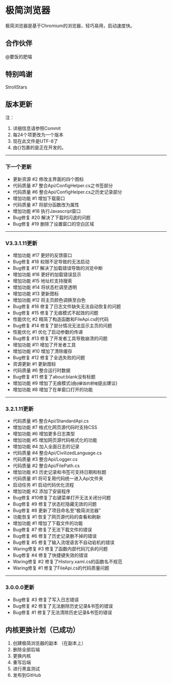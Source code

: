 # 极简浏览器
极简浏览器是基于Chromium的浏览器，轻巧易用，启动速度快。

## 合作伙伴

@要饭的肥喵

## 特别鸣谢

StrollStars

## 版本更新

注：
1. 详细信息请参照Commit
2. 每24个项更改为一个版本
3. 现在此文件是UTF-8了
4. 由{}包裹的是正在开发的。
-----
### 下一个更新
+ 更新资源 #2 修改主界面的四个图标
+ 代码质量 #7 整合Api/ConfigHelper.cs之书签部分
+ 代码质量 #6 整合Api/ConfigHelper.cs之历史记录部分
+ 增加功能 #1 增加下载窗口
+ 代码质量 #7 将部分函数改为属性
+ 增加功能 #18 执行Javascript窗口
+ Bug修复 #20 解决了下载时闪退的问题
+ Bug修复 #19 删除了设置窗口的空白区域
-----
### V3.3.1.11更新
+ 增加功能 #17 更好的反馈窗口
+ Bug修复 #18 权限不足导致的无法启动
+ Bug修复 #17 解决了加载错误导致的浏览中断
+ 增加功能 #16 更好的加载错误显示
+ 增加功能 #15 地址栏支持搜索
+ 增加功能 #14 将状态栏调至透明
+ 增加功能 #13 更新图标
+ 增加功能 #12 将主页颜色调换至白色
+ Bug修复 #16 修复了日志文件缺失无法自动恢复的问题
+ Bug修复 #15 修复了无痕模式不起效的问题
+ 性能优化 #2 精简了构造函数和FileApi.cs的代码
+ Bug修复 #14 修复了部分情况无法显示主页的问题
+ 性能优化 #1 优化了启动参数的传递
+ Bug修复 #13 修复了开发者工具导致崩溃的问题
+ 增加功能 #11 增加了开发者工具
+ 增加功能 #10 增加了清除缓存
+ Bug修复 #12 修复了全选失败的问题
+ 资源更新 #1 更新图标
+ 代码质量 #6 整合运行时数据
+ Bug修复 #11 修复了about:blank没有标题
+ 增加功能 #9 增加了无痕模式(由`@要饭的肥喵`提出建议)
+ 增加功能 #8 增加了在单窗口打开的功能
-----
### 3.2.1.11更新
+ 代码质量 #5 整合Api/StandardApi.cs
+ 增加功能 #7 格式化网页源代码时支持CSS
+ 增加功能 #6 增加更多日志类型
+ 增加功能 #5 增加网页源代码格式化的功能
+ 增加功能 #4 加入全面日志的记录
+ 代码质量 #4 整合Api/CivilizedLanguage.cs
+ 代码质量 #3 整合Api/Logger.cs
+ 代码质量 #2 整合Api/FilePath.cs
+ 增加功能 #3 历史记录和书签可支持日期和标题
+ 代码质量 #1 将可复用代码统一进入Api文件夹
+ 启动任务 #1 启动代码优化流程
+ 增加功能 #2 添加了安装程序
+ Bug修复 #10修复了右键菜单打开无法关闭分问题
+ Bug修复 #9 修复了状态栏隐藏无效的问题
+ Bug修复 #8 更新了项目命名至“极简浏览器”
+ 功能恢复 #1 恢复了网页源代码的查看和刷新
+ 增加功能 #1 增加了下载文件的功能
+ Bug修复 #7 修复了无法下载文件的错误
+ Bug修复 #6 修复了历史记录删不掉的错误
+ Bug修复 #5 修复了输入流氓语言不自动宕机的错误
+ Waring修复 #3 修复了函数内部代码冗余的问题
+ Bug修复 #4 修复了快捷键失效的错误
+ Waring修复 #2 修复了History.xaml.cs的函数名不规范
+ Waring修复 #1 修复了FileApi.cs的代码质量问题
-----
### 3.0.0.0更新
+ Bug修复 #3 修复了写入日志错误
+ Bug修复 #2 修复了无法删除历史记录&书签的错误
+ Bug修复 #1 修复了无法清除历史记录&书签的错误

## 内核更换计划（已成功）

1. 创建极简浏览器的副本
（在副本上）
2. 删除全部后端
3. 更换内核
4. 重写后端
8. 进行黑盒测试
9. 发布到GitHub
